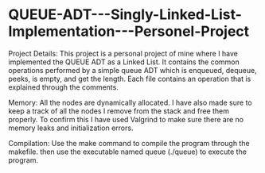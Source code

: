 # QUEUE-ADT---Singly-Linked-List-Implementation---Personel-Project

Project Details:
This project is a personal project of mine where I have implemented the QUEUE ADT as a Linked List. It contains the common operations performed by a simple queue ADT which is enqueued, dequeue, peeks, is empty, and get the length. Each file contains an operation that is explained through the comments.

Memory:
All the nodes are dynamically allocated. I have also made sure to keep a track of all the nodes I remove from the stack and free them properly. To confirm this I have used Valgrind to make sure there are no memory leaks and initialization errors.

Compilation:
Use the make command to compile the program through the makefile. then use the executable named queue (./queue) to execute the program.
